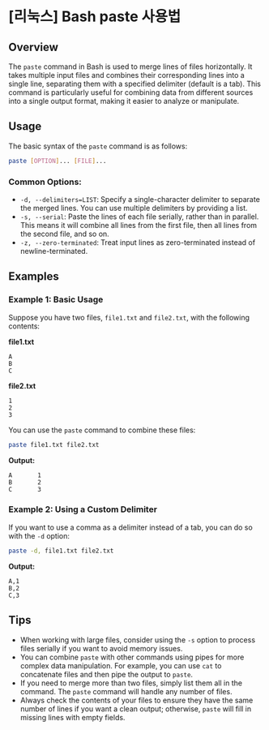 # [리눅스] Bash paste 사용법

## Overview
The `paste` command in Bash is used to merge lines of files horizontally. It takes multiple input files and combines their corresponding lines into a single line, separating them with a specified delimiter (default is a tab). This command is particularly useful for combining data from different sources into a single output format, making it easier to analyze or manipulate.

## Usage
The basic syntax of the `paste` command is as follows:

```bash
paste [OPTION]... [FILE]...
```

### Common Options:
- `-d, --delimiters=LIST`: Specify a single-character delimiter to separate the merged lines. You can use multiple delimiters by providing a list.
- `-s, --serial`: Paste the lines of each file serially, rather than in parallel. This means it will combine all lines from the first file, then all lines from the second file, and so on.
- `-z, --zero-terminated`: Treat input lines as zero-terminated instead of newline-terminated.

## Examples

### Example 1: Basic Usage
Suppose you have two files, `file1.txt` and `file2.txt`, with the following contents:

**file1.txt**
```
A
B
C
```

**file2.txt**
```
1
2
3
```

You can use the `paste` command to combine these files:

```bash
paste file1.txt file2.txt
```

**Output:**
```
A       1
B       2
C       3
```

### Example 2: Using a Custom Delimiter
If you want to use a comma as a delimiter instead of a tab, you can do so with the `-d` option:

```bash
paste -d, file1.txt file2.txt
```

**Output:**
```
A,1
B,2
C,3
```

## Tips
- When working with large files, consider using the `-s` option to process files serially if you want to avoid memory issues.
- You can combine `paste` with other commands using pipes for more complex data manipulation. For example, you can use `cat` to concatenate files and then pipe the output to `paste`.
- If you need to merge more than two files, simply list them all in the command. The `paste` command will handle any number of files.
- Always check the contents of your files to ensure they have the same number of lines if you want a clean output; otherwise, `paste` will fill in missing lines with empty fields.